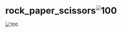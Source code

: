 # rock_paper_scissors![100](https://user-images.githubusercontent.com/67389821/148160390-e2dff3d5-a7e2-4083-90f8-c44fbe737f72.gif)
![100](https://user-images.githubusercontent.com/67389821/148160482-196b67d4-e69a-4b53-b725-2a8cdfa4d18e.gif)
